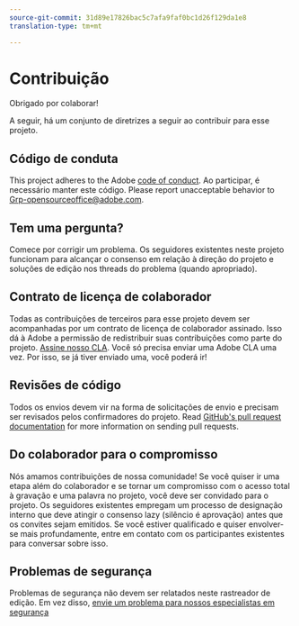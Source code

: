 ```yaml
---
source-git-commit: 31d89e17826bac5c7afa9faf0bc1d26f129da1e8
translation-type: tm+mt

---
```

# Contribuição

Obrigado por colaborar!

A seguir, há um conjunto de diretrizes a seguir ao contribuir para esse projeto.

## Código de conduta

This project adheres to the Adobe [code of conduct](code-of-conduct.md). Ao participar, é necessário manter este código. Please report unacceptable behavior to [Grp-opensourceoffice@adobe.com](mailto:Grp-opensourceoffice@adobe.com).

## Tem uma pergunta?

Comece por corrigir um problema. Os seguidores existentes neste projeto funcionam para alcançar
o consenso em relação à direção do projeto e soluções de edição nos threads
do problema (quando apropriado).

## Contrato de licença de colaborador

Todas as contribuições de terceiros para esse projeto devem ser acompanhadas por um contrato de licença de colaborador
assinado. Isso dá à Adobe a permissão de redistribuir suas contribuições como parte do projeto. [Assine nosso CLA](https://opensource.adobe.com/cla.html). Você
só precisa enviar uma Adobe CLA uma vez. Por isso, se já tiver enviado uma,
você poderá ir!

## Revisões de código

Todos os envios devem vir na forma de solicitações de envio e precisam ser revisados pelos confirmadores do projeto. Read [GitHub's pull request documentation](https://help.github.com/articles/about-pull-requests/)
for more information on sending pull requests.

<!--
Lastly, please follow the [pull request template](PULL_REQUEST_TEMPLATE.md) when
submitting a pull request!
-->

## Do colaborador para o compromisso

Nós amamos contribuições de nossa comunidade! Se você quiser ir uma etapa além do colaborador
e se tornar um compromisso com o acesso total à gravação e uma palavra no projeto, você deve
ser convidado para o projeto. Os seguidores existentes empregam um processo de designação
interno que deve atingir o consenso lazy (silêncio é aprovação) antes que os convites
sejam emitidos. Se você estiver qualificado e quiser envolver-se mais profundamente,
entre em contato com os participantes existentes para conversar sobre isso.

## Problemas de segurança

Problemas de segurança não devem ser relatados neste rastreador de edição. Em vez disso, [envie um problema para nossos especialistas em segurança](https://helpx.adobe.com/security/alertus.html)
